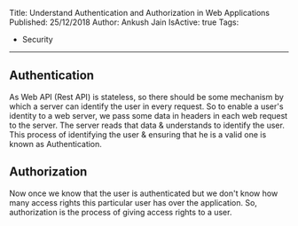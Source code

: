Title: Understand Authentication and Authorization in Web Applications
Published: 25/12/2018
Author: Ankush Jain
IsActive: true
Tags:
  - Security
---
## Authentication
As Web API (Rest API) is stateless, so there should be some mechanism by which a server can identify the user in every request. So to enable a user's identity to a web server, we pass some data in headers in each web request to the server. The server reads that data & understands to identify the user. This process of identifying the user & ensuring that he is a valid one is known as Authentication. 

## Authorization
Now once we know that the user is authenticated but we don't know how many access rights this particular user has over the application. So, authorization is the process of giving access rights to a user. 

                